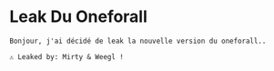 # Leak Du Oneforall

`Bonjour, j'ai décidé de leak la nouvelle version du oneforall..`

`⚠️ Leaked by: Mirty & Weegl !`
